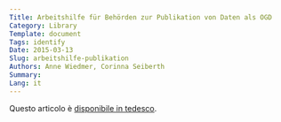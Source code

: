 ```yaml
---
Title: Arbeitshilfe für Behörden zur Publikation von Daten als OGD
Category: Library
Template: document
Tags: identify
Date: 2015-03-13
Slug: arbeitshilfe-publikation
Authors: Anne Wiedmer, Corinna Seiberth
Summary:
Lang: it
---
```


Questo articolo è [disponibile in tedesco](/de/library/arbeitshilfe-publikation).

